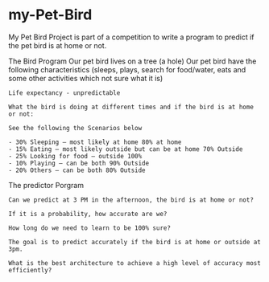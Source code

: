 # my-Pet-Bird

My Pet Bird Project is part of a competition to write a program to predict if the pet bird is at home or not.

The Bird Program
    Our pet bird lives on a tree (a hole)
    Our pet bird have the following characteristics (sleeps, plays, search for food/water, eats and some other activities
    which not sure what it is)

    Life expectancy - unpredictable

    What the bird is doing at different times and if the bird is at home or not: 

    See the following the Scenarios below

    - 30% Sleeping – most likely at home 80% at home
    - 15% Eating – most likely outside but can be at home 70% Outside
    - 25% Looking for food – outside 100%
    - 10% Playing – can be both 90% Outside
    - 20% Others – can be both 80% Outside

The predictor Porgram

    Can we predict at 3 PM in the afternoon, the bird is at home or not?

    If it is a probability, how accurate are we?

    How long do we need to learn to be 100% sure?

    The goal is to predict accurately if the bird is at home or outside at 3pm.

    What is the best architecture to achieve a high level of accuracy most efficiently?
